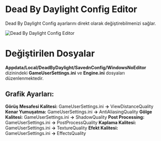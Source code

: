 # Dead By Daylight Config Editor
Dead By Daylight Config ayarlarını direkt olarak değiştirebilmenizi sağlar.

![Dead By Daylight Config Editor](https://media.discordapp.net/attachments/490508014026096650/894643165829660743/unknown.png) 

# Değiştirilen Dosyalar

**Appdata/Local/DeadByDaylight/SavednConfig/WindowsNoEditor** dizinindeki **GameUserSettings.ini** ve **Engine.ini** dosyaları düzenlenmektedir. 

## Grafik Ayarları:
**Görüş Mesafesi Kalitesi:** GameUserSettings.ini **->** ViewDistanceQuality
**Kenar Yumuşatma:** GameUserSettings.ini **->** AntiAliasingQuality
**Gölge Kalitesi:** GameUserSettings.ini **->** ShadowQuality
**Post Processing:** GameUserSettings.ini **->** PostProcessQuality
**Kaplama Kalitesi:** GameUserSettings.ini **->** TextureQuality
**Efekt Kalitesi:** GameUserSettings.ini **->** EffectsQuality
